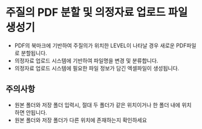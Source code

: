 # 주질의 PDF 분할 및 의정자료 업로드 파일 생성기
- PDF의 북마크에 기반하여 주질의가 위치한 LEVEL이 나타날 경우 새로운 PDF파일로 분할됩니다.
- 의정자료 업로드 시스템에 기반하여 파일명을 변경 및 분류합니다.
- 의정자료 업로드 시스템에 필요한 파일 정보가 담긴 엑셀파일이 생성됩니다.
## 주의사항
- 원본 폴더와 저장 폴더 입력시, 절대 두 폴더가 같은 위치이거나 한 폴더 내에 위치하면 안됩니다.
- 원본 폴더와 저장 폴더가 다른 위치에 존재하는지 확인하세요
